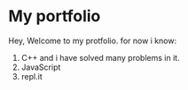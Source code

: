 # My portfolio
Hey, Welcome to my protfolio. 
for now i know:
1. C++ and i have solved many problems in it.
2. JavaScript
3. repl.it
